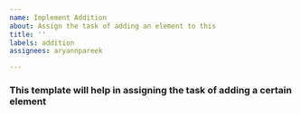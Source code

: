```yaml
---
name: Implement Addition
about: Assign the task of adding an element to this
title: ''
labels: addition
assignees: aryannpareek

---
```


### This template will help in assigning the task of adding a certain element